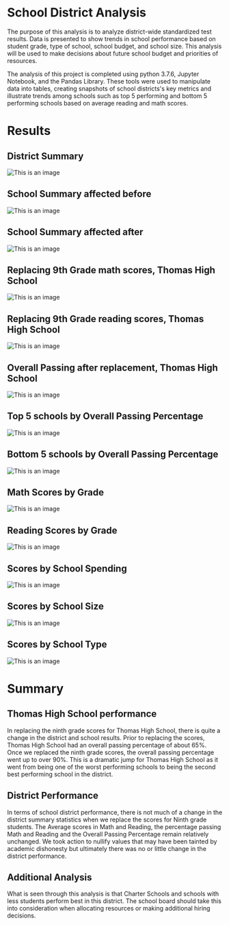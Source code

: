 # School District Analysis
The purpose of this analysis is to analyze district-wide standardized test results. Data is presented to show trends in school performance based on student grade, type of school, school budget, and school size. This analysis will be used to make decisions about future school budget and priorities of resources. 

The analysis of this project is completed using python 3.7.6, Jupyter Notebook, and the Pandas Library. These tools were used to manipulate data into tables, creating snapshots of school districts's key metrics and illustrate trends among schools such as top 5 performing and bottom 5 performing schools based on average reading and math scores.
# Results
## District Summary
![This is an image](https://github.com/weise142/School_District_Repository/blob/main/Screenshot%20(13).png)
## School Summary affected before
![This is an image](https://github.com/weise142/School_District_Repository/blob/main/School%20summary%20before.png)
## School Summary affected after
![This is an image](https://github.com/weise142/School_District_Repository/blob/main/School%20summary%20after.png)
## Replacing 9th Grade math scores, Thomas High School
![This is an image](https://github.com/weise142/School_District_Repository/blob/main/Replacing%20Math%20Scores.png)
## Replacing 9th Grade reading scores, Thomas High School
![This is an image](https://github.com/weise142/School_District_Repository/blob/main/Replacing%20reading%20scores.png)
## Overall Passing after replacement, Thomas High School
![This is an image](https://github.com/weise142/School_District_Repository/blob/main/Overall%20Passing%20after%20replacement.png)
## Top 5 schools by Overall Passing Percentage
![This is an image](https://github.com/weise142/School_District_Repository/blob/main/Top%205%20overall%20passing.PNG)
## Bottom 5 schools by Overall Passing Percentage
![This is an image](https://github.com/weise142/School_District_Repository/blob/main/Bottom%205%20overall%20passing.PNG)
## Math Scores by Grade
![This is an image](https://github.com/weise142/School_District_Repository/blob/main/Math%20scores%20by%20grade.PNG)
## Reading Scores by Grade
![This is an image](https://github.com/weise142/School_District_Repository/blob/main/Reading%20scores%20by%20grade.PNG)
## Scores by School Spending
![This is an image](https://github.com/weise142/School_District_Repository/blob/main/Scores%20by%20spending.PNG)
## Scores by School Size
![This is an image](https://github.com/weise142/School_District_Repository/blob/main/Scores%20by%20size.PNG)
## Scores by School Type
![This is an image](https://github.com/weise142/School_District_Repository/blob/main/Scores%20by%20school%20type.PNG)
# Summary
## Thomas High School performance
In replacing the ninth grade scores for Thomas High School, there is quite a change in the district and school results. Prior to replacing the scores, Thomas High School had an overall passing percentage of about 65%. Once we replaced the ninth grade scores, the overall passing percentage went up to over 90%. This is a dramatic jump for Thomas High School as it went from being one of the worst performing schools to being the second best performing school in the district. 
## District Performance
In terms of school district performance, there is not much of a change in the district summary statistics when we replace the scores for Ninth grade students. The Average scores in Math and Reading, the percentage passing Math and Reading and the Overall Passing Percentage remain relatively unchanged. We took action to nullify values that may have been tainted by academic dishonesty but ultimately there was no or little change in the district performance.
## Additional Analysis
What is seen through this analysis is that Charter Schools and schools with less students perform best in this district. The school board should take this into consideration when allocating resources or making additional hiring decisions.
